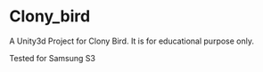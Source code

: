 # Clony_bird

A Unity3d Project for Clony Bird. It is for educational purpose only.

Tested for Samsung S3
